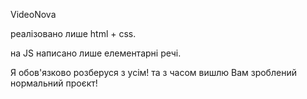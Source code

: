 VideoNova 

реалізовано лише html + css.

на JS написано лише елементарні речі.

Я обов'язково розберуся з усім!
та з часом вишлю Вам зроблений нормальний прoєкт!

